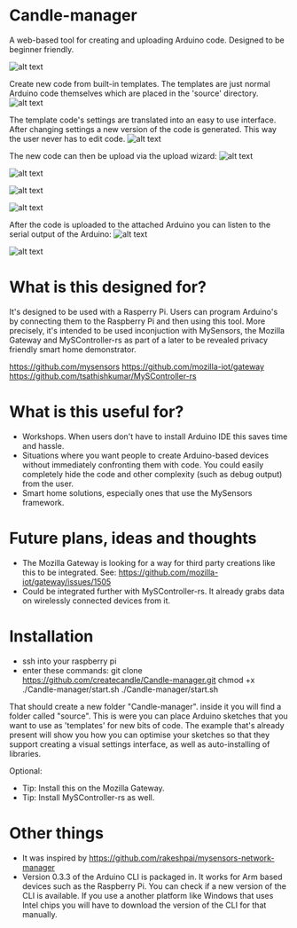 # Candle-manager
A web-based tool for creating and uploading Arduino code. Designed to be beginner friendly.

![alt text](https://raw.githubusercontent.com/createcandle/Candle-manager/master/screenshots/dashboard.png)

Create new code from built-in templates. The templates are just normal Arduino code themselves which are placed in the 'source' directory.
![alt text](https://raw.githubusercontent.com/createcandle/Candle-manager/master/screenshots/create_new.png)

The template code's settings are translated into an easy to use interface. After changing settings a new version of the code is generated. This way the user never has to edit code.
![alt text](https://raw.githubusercontent.com/createcandle/Candle-manager/master/screenshots/code_ux_generation.png)

The new code can then be upload via the upload wizard:
![alt text](https://raw.githubusercontent.com/createcandle/Candle-manager/master/screenshots/upload_wizard.png)

![alt text](https://raw.githubusercontent.com/createcandle/Candle-manager/master/screenshots/upload_wizard2.png)

![alt text](https://raw.githubusercontent.com/createcandle/Candle-manager/master/screenshots/upload_wizard3.png)

![alt text](https://raw.githubusercontent.com/createcandle/Candle-manager/master/screenshots/uploading_worked.png)

After the code is uploaded to the attached Arduino you can listen to the serial output of the Arduino:
![alt text](https://raw.githubusercontent.com/createcandle/Candle-manager/master/screenshots/device_doctor.png)

![alt text](https://raw.githubusercontent.com/createcandle/Candle-manager/master/screenshots/editing_code.png)


# What is this designed for?
It's designed to be used with a Rasperry Pi. Users can program Arduino's by connecting them to the Raspberry Pi and then using this tool. More precisely, it's intended to be used inconjuction with MySensors, the Mozilla Gateway and MySController-rs as part of a later to be revealed privacy friendly smart home demonstrator.

https://github.com/mysensors
https://github.com/mozilla-iot/gateway
https://github.com/tsathishkumar/MySController-rs


# What is this useful for?

- Workshops. When users don't have to install Arduino IDE this saves time and hassle.
- Situations where you want people to create Arduino-based devices without immediately confronting them with code. You could easily completely hide the code and other complexity (such as debug output) from the user.
- Smart home solutions, especially ones that use the MySensors framework.


# Future plans, ideas and thoughts
- The Mozilla Gateway is looking for a way for third party creations like this to be integrated. See: https://github.com/mozilla-iot/gateway/issues/1505
- Could be integrated further with MySController-rs. It already grabs data on wirelessly connected devices from it.


# Installation

- ssh into your raspberry pi
- enter these commands: 
git clone https://github.com/createcandle/Candle-manager.git
chmod +x ./Candle-manager/start.sh
./Candle-manager/start.sh

That should create a new folder "Candle-manager". inside it you will find a folder called "source". This is were you can place Arduino sketches that you want to use as 'templates' for new bits of code. The example that's already present will show you how you can optimise your sketches so that they support creating a visual settings interface, as well as auto-installing of libraries.

Optional:
- Tip: Install this on the Mozilla Gateway.
- Tip: Install MySController-rs as well.


# Other things
- It was inspired by https://github.com/rakeshpai/mysensors-network-manager
- Version 0.3.3 of the Arduino CLI is packaged in. It works for Arm based devices such as the Raspberry Pi. You can check if a new version of the CLI is available. If you use a another platform like Windows that uses Intel chips you will have to download the version of the CLI for that manually.
